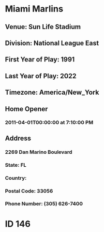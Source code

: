 # Miami Marlins
## Venue: Sun Life Stadium
## Division: National League East
## First Year of Play: 1991
## Last Year of Play: 2022
## Timezone: America/New_York
## Home Opener
### 2011-04-01T00:00:00 at 7:10:00 PM
## Address
### 2269 Dan Marino Boulevard
### State: FL
### Country: 
### Postal Code: 33056
### Phone Number: (305) 626-7400
# ID 146